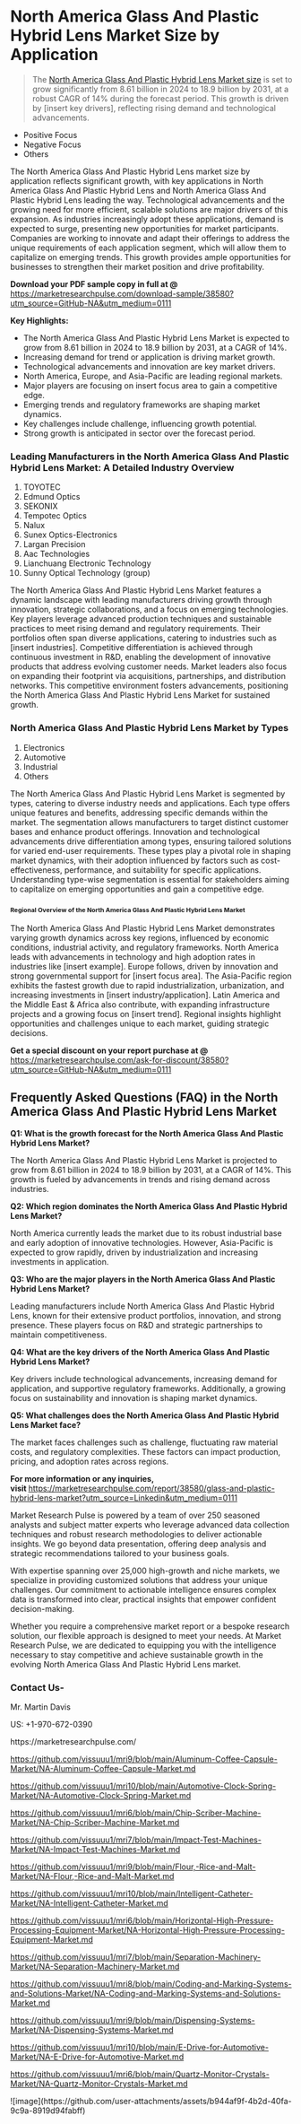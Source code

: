 <h1>North America Glass And Plastic Hybrid Lens Market&nbsp;Size by Application</h1><blockquote><p>The <a href="https://marketresearchpulse.com/download-sample/38580?utm_source=GitHub-NA&amp;utm_medium=0111">North America Glass And Plastic Hybrid Lens Market size</a> is set to grow significantly from 8.61 billion in 2024 to 18.9 billion by 2031, at a robust CAGR of 14% during the forecast period. This growth is driven by [insert key drivers], reflecting rising demand and technological advancements.</p></blockquote><ul><li>Positive Focus<li> Negative Focus<li> Others</li></ul><p>The North America Glass And Plastic Hybrid Lens market size by application reflects significant growth, with key applications in North America Glass And Plastic Hybrid Lens and North America Glass And Plastic Hybrid Lens leading the way. Technological advancements and the growing need for more efficient, scalable solutions are major drivers of this expansion. As industries increasingly adopt these applications, demand is expected to surge, presenting new opportunities for market participants. Companies are working to innovate and adapt their offerings to address the unique requirements of each application segment, which will allow them to capitalize on emerging trends. This growth provides ample opportunities for businesses to strengthen their market position and drive profitability.</p><p><strong>Download your PDF sample copy in full at @ </strong><a href="https://marketresearchpulse.com/download-sample/38580?utm_source=GitHub-NA&amp;utm_medium=0111">https://marketresearchpulse.com/download-sample/38580?utm_source=GitHub-NA&amp;utm_medium=0111</a></p><p><strong>Key Highlights: </strong></p><ul><li>The North America Glass And Plastic Hybrid Lens Market is expected to grow from 8.61 billion in 2024 to 18.9 billion by 2031, at a CAGR of 14%.</li><li>Increasing demand for trend or application is driving market growth.</li><li>Technological advancements and innovation are key market drivers.</li><li>North America, Europe, and Asia-Pacific are leading regional markets.</li><li>Major players are focusing on insert focus area to gain a competitive edge.</li><li>Emerging trends and regulatory frameworks are shaping market dynamics.</li><li>Key challenges include challenge, influencing growth potential.</li><li>Strong growth is anticipated in sector over the forecast period.</li></ul><h3>Leading Manufacturers in the North America Glass And Plastic Hybrid Lens Market: A Detailed Industry Overview</h3><ol><li>TOYOTEC</li><li>Edmund Optics</li><li>SEKONIX</li><li>Tempotec Optics</li><li>Nalux</li><li>Sunex Optics-Electronics</li><li>Largan Precision</li><li>Aac Technologies</li><li>Lianchuang Electronic Technology</li><li>Sunny Optical Technology (group)</li></ol><div class="flex max-w-full flex-col flex-grow"><div class="min-h-8 text-message flex w-full flex-col items-end gap-2 whitespace-normal break-words [.text-message+&amp;]:mt-5" dir="auto" data-message-author-role="assistant" data-message-id="fd8432e4-4910-450d-b182-61b7bfb0a01f" data-message-model-slug="gpt-4o"><div class="flex w-full flex-col gap-1 empty:hidden first:pt-[3px]"><div class="markdown prose w-full break-words dark:prose-invert light"><p>The North America Glass And Plastic Hybrid Lens Market features a dynamic landscape with leading manufacturers driving growth through innovation, strategic collaborations, and a focus on emerging technologies. Key players leverage advanced production techniques and sustainable practices to meet rising demand and regulatory requirements. Their portfolios often span diverse applications, catering to industries such as [insert industries]. Competitive differentiation is achieved through continuous investment in R&amp;D, enabling the development of innovative products that address evolving customer needs. Market leaders also focus on expanding their footprint via acquisitions, partnerships, and distribution networks. This competitive environment fosters advancements, positioning the North America Glass And Plastic Hybrid Lens Market for sustained growth.</p></div></div></div></div><h3>North America Glass And Plastic Hybrid Lens Market by Types</h3><ol><li>Electronics<li> Automotive<li> Industrial<li> Others</li></ol><div class="flex max-w-full flex-col flex-grow"><div class="min-h-8 text-message flex w-full flex-col items-end gap-2 whitespace-normal break-words [.text-message+&amp;]:mt-5" dir="auto" data-message-author-role="assistant" data-message-id="084470be-0bb7-4664-bddf-5156b4f41249" data-message-model-slug="gpt-4o-mini"><div class="flex w-full flex-col gap-1 empty:hidden first:pt-[3px]"><div class="markdown prose w-full break-words dark:prose-invert light"><p>The North America Glass And Plastic Hybrid Lens Market is segmented by types, catering to diverse industry needs and applications. Each type offers unique features and benefits, addressing specific demands within the market. The segmentation allows manufacturers to target distinct customer bases and enhance product offerings. Innovation and technological advancements drive differentiation among types, ensuring tailored solutions for varied end-user requirements. These types play a pivotal role in shaping market dynamics, with their adoption influenced by factors such as cost-effectiveness, performance, and suitability for specific applications. Understanding type-wise segmentation is essential for stakeholders aiming to capitalize on emerging opportunities and gain a competitive edge.</p></div></div></div></div><h3><span style="font-size: 11px;">Regional Overview of the North America Glass And Plastic Hybrid Lens Market</span></h3><div class="flex max-w-full flex-col flex-grow"><div class="min-h-8 text-message flex w-full flex-col items-end gap-2 whitespace-normal break-words [.text-message+&amp;]:mt-5" dir="auto" data-message-author-role="assistant" data-message-id="e9038762-ce64-4e30-91c9-9bd413514231" data-message-model-slug="gpt-4o-mini"><div class="flex w-full flex-col gap-1 empty:hidden first:pt-[3px]"><div class="markdown prose w-full break-words dark:prose-invert light"><p>The North America Glass And Plastic Hybrid Lens Market demonstrates varying growth dynamics across key regions, influenced by economic conditions, industrial activity, and regulatory frameworks. North America leads with advancements in technology and high adoption rates in industries like [insert example]. Europe follows, driven by innovation and strong governmental support for [insert focus area]. The Asia-Pacific region exhibits the fastest growth due to rapid industrialization, urbanization, and increasing investments in [insert industry/application]. Latin America and the Middle East &amp; Africa also contribute, with expanding infrastructure projects and a growing focus on [insert trend]. Regional insights highlight opportunities and challenges unique to each market, guiding strategic decisions.</p></div></div></div></div><p><strong>Get a special discount on your report purchase at @ </strong><a href="https://marketresearchpulse.com/ask-for-discount/38580?utm_source=GitHub-NA&amp;utm_medium=0111">https://marketresearchpulse.com/ask-for-discount/38580?utm_source=GitHub-NA&amp;utm_medium=0111</a></p><h2>Frequently Asked Questions (FAQ) in the North America Glass And Plastic Hybrid Lens Market</h2><p><strong>Q1: What is the growth forecast for the North America Glass And Plastic Hybrid Lens Market?</strong></p><p>The North America Glass And Plastic Hybrid Lens Market is projected to grow from 8.61 billion in 2024 to 18.9 billion by 2031, at a CAGR of 14%. This growth is fueled by advancements in trends and rising demand across industries.</p><p><strong>Q2: Which region dominates the North America Glass And Plastic Hybrid Lens Market?</strong></p><p>North America currently leads the market due to its robust industrial base and early adoption of innovative technologies. However, Asia-Pacific is expected to grow rapidly, driven by industrialization and increasing investments in application.</p><p><strong>Q3: Who are the major players in the North America Glass And Plastic Hybrid Lens Market?</strong></p><p>Leading manufacturers include North America Glass And Plastic Hybrid Lens, known for their extensive product portfolios, innovation, and strong presence. These players focus on R&amp;D and strategic partnerships to maintain competitiveness.</p><p><strong>Q4: What are the key drivers of the North America Glass And Plastic Hybrid Lens Market?</strong></p><p>Key drivers include technological advancements, increasing demand for application, and supportive regulatory frameworks. Additionally, a growing focus on sustainability and innovation is shaping market dynamics.</p><p><strong>Q5: What challenges does the North America Glass And Plastic Hybrid Lens Market face?</strong></p><p>The market faces challenges such as challenge, fluctuating raw material costs, and regulatory complexities. These factors can impact production, pricing, and adoption rates across regions.</p><p><strong>For more information or any inquiries, visit&nbsp;</strong><a href="https://marketresearchpulse.com/report/38580/glass-and-plastic-hybrid-lens-market?utm_source=Linkedin&utm_medium=0111">https://marketresearchpulse.com/report/38580/glass-and-plastic-hybrid-lens-market?utm_source=Linkedin&utm_medium=0111</a></p><p>Market Research Pulse is powered by a team of over 250 seasoned analysts and subject matter experts who leverage advanced data collection techniques and robust research methodologies to deliver actionable insights. We go beyond data presentation, offering deep analysis and strategic recommendations tailored to your business goals.</p><p>With expertise spanning over 25,000 high-growth and niche markets, we specialize in providing customized solutions that address your unique challenges. Our commitment to actionable intelligence ensures complex data is transformed into clear, practical insights that empower confident decision-making.</p><p>Whether you require a comprehensive market report or a bespoke research solution, our flexible approach is designed to meet your needs. At Market Research Pulse, we are dedicated to equipping you with the intelligence necessary to stay competitive and achieve sustainable growth in the evolving North America Glass And Plastic Hybrid Lens market.</p><h3><strong>Contact Us-</strong></h3><p>Mr. Martin Davis</p><p>US: +1-970-672-0390</p><p>https://marketresearchpulse.com/</p><p><a href="https://github.com/vissuuu1/mri9/blob/main/Aluminum-Coffee-Capsule-Market/NA-Aluminum-Coffee-Capsule-Market.md">https://github.com/vissuuu1/mri9/blob/main/Aluminum-Coffee-Capsule-Market/NA-Aluminum-Coffee-Capsule-Market.md</a></p><p><a href="https://github.com/vissuuu1/mri10/blob/main/Automotive-Clock-Spring-Market/NA-Automotive-Clock-Spring-Market.md">https://github.com/vissuuu1/mri10/blob/main/Automotive-Clock-Spring-Market/NA-Automotive-Clock-Spring-Market.md</a></p><p><a href="https://github.com/vissuuu1/mri6/blob/main/Chip-Scriber-Machine-Market/NA-Chip-Scriber-Machine-Market.md">https://github.com/vissuuu1/mri6/blob/main/Chip-Scriber-Machine-Market/NA-Chip-Scriber-Machine-Market.md</a></p><p><a href="https://github.com/vissuuu1/mri7/blob/main/Impact-Test-Machines-Market/NA-Impact-Test-Machines-Market.md">https://github.com/vissuuu1/mri7/blob/main/Impact-Test-Machines-Market/NA-Impact-Test-Machines-Market.md</a></p><p><a href="https://github.com/vissuuu1/mri9/blob/main/Flour,-Rice-and-Malt-Market/NA-Flour,-Rice-and-Malt-Market.md">https://github.com/vissuuu1/mri9/blob/main/Flour,-Rice-and-Malt-Market/NA-Flour,-Rice-and-Malt-Market.md</a></p><p><a href="https://github.com/vissuuu1/mri10/blob/main/Intelligent-Catheter-Market/NA-Intelligent-Catheter-Market.md">https://github.com/vissuuu1/mri10/blob/main/Intelligent-Catheter-Market/NA-Intelligent-Catheter-Market.md</a></p><p><a href="https://github.com/vissuuu1/mri6/blob/main/Horizontal-High-Pressure-Processing-Equipment-Market/NA-Horizontal-High-Pressure-Processing-Equipment-Market.md">https://github.com/vissuuu1/mri6/blob/main/Horizontal-High-Pressure-Processing-Equipment-Market/NA-Horizontal-High-Pressure-Processing-Equipment-Market.md</a></p><p><a href="https://github.com/vissuuu1/mri7/blob/main/Separation-Machinery-Market/NA-Separation-Machinery-Market.md">https://github.com/vissuuu1/mri7/blob/main/Separation-Machinery-Market/NA-Separation-Machinery-Market.md</a></p><p><a href="https://github.com/vissuuu1/mri8/blob/main/Coding-and-Marking-Systems-and-Solutions-Market/NA-Coding-and-Marking-Systems-and-Solutions-Market.md">https://github.com/vissuuu1/mri8/blob/main/Coding-and-Marking-Systems-and-Solutions-Market/NA-Coding-and-Marking-Systems-and-Solutions-Market.md</a></p><p><a href="https://github.com/vissuuu1/mri9/blob/main/Dispensing-Systems-Market/NA-Dispensing-Systems-Market.md">https://github.com/vissuuu1/mri9/blob/main/Dispensing-Systems-Market/NA-Dispensing-Systems-Market.md</a></p><p><a href="https://github.com/vissuuu1/mri10/blob/main/E-Drive-for-Automotive-Market/NA-E-Drive-for-Automotive-Market.md">https://github.com/vissuuu1/mri10/blob/main/E-Drive-for-Automotive-Market/NA-E-Drive-for-Automotive-Market.md</a></p><p><a href="https://github.com/vissuuu1/mri6/blob/main/Quartz-Monitor-Crystals-Market/NA-Quartz-Monitor-Crystals-Market.md">https://github.com/vissuuu1/mri6/blob/main/Quartz-Monitor-Crystals-Market/NA-Quartz-Monitor-Crystals-Market.md</a></p>
![image](https://github.com/user-attachments/assets/b944af9f-4b2d-40fa-9c9a-8919d94fabff)
